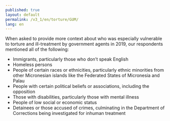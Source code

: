 ```yaml
---
published: true
layout: default
permalink: /v3_1/en/torture/GUM/
lang: en
---
```

When asked to provide more context about who was especially vulnerable to torture and ill-treatment by government agents in 2019, our respondents mentioned all of the following:  

- Immigrants, particularly those who don’t speak English 
- Homeless persons 
- People of certain races or ethnicities, particularly ethnic minorities from other Micronesian islands like the Federated States of Micronesia and Palau 
- People with certain political beliefs or associations, including the opposition 
- Those with disabilities, particularly those with mental illness 
- People of low social or economic status
- Detainees or those accused of crimes, culminating in the Department of Corrections being investigated for inhuman treatment
